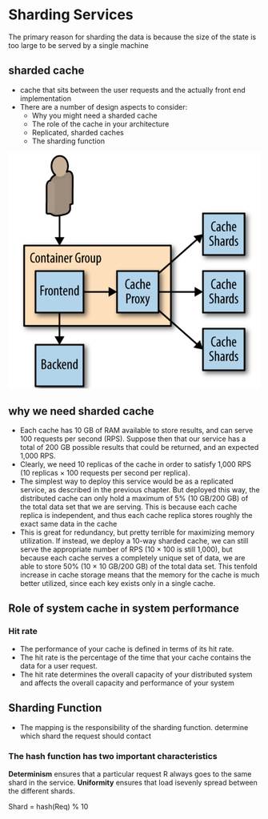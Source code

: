 # Sharding Services
The primary reason for sharding the data is because the size of the state 
is too large to be served by a single machine

## sharded cache
- cache that sits between the user requests and the actually front end implementation
- There are a number of design aspects to consider:
  - Why you might need a sharded cache
  - The role of the cache in your architecture
  - Replicated, sharded caches
  - The sharding function

![picture 6](../../images/9f91b5858d20f6316381376986247ad6c9167a0d0f00e021695cc3efec74f779.png)  

## why we need sharded cache
- Each cache has 10 GB of RAM available to store results, and can serve 100 requests per second (RPS). 
  Suppose then that our service has a total of 200 GB possible results that could be returned, and an expected 1,000 RPS. 
- Clearly, we need 10 replicas of the cache in order to satisfy 1,000 RPS (10 replicas × 100 requests per second per replica). 
- The simplest way to deploy this service would be as a replicated service, as described in the previous chapter. But deployed
  this way, the distributed cache can only hold a maximum of 5% (10 GB/200 GB) of the total data set that we are serving. This is because each cache replica is independent, and thus each cache replica stores roughly the exact same data in the cache
- This is great for redundancy, but pretty terrible for maximizing memory utilization. If instead, we deploy a 10-way sharded
  cache, we can still serve the appropriate number of RPS (10 × 100 is still 1,000), but because each cache serves a completely unique set of data, we are able to store 50% (10 × 10 GB/200 GB) of the total data set. This tenfold increase in cache storage means that the memory for the cache is much better utilized, since each key exists only in a single cache.

## Role of system cache in system performance
### Hit rate
- The performance of your cache is defined in terms of its hit rate.
- The hit rate is the percentage of the time that your cache contains the data for a user request. 
- The hit rate determines the overall capacity of your distributed system and affects the overall capacity and performance of your system


## Sharding Function
- The mapping is the responsibility of the sharding function. determine which shard the request should contact
### The hash function has two important characteristics
**Determinism**
ensures that a particular request R always goes to the same shard in the service.
**Uniformity**
ensures that load isevenly spread between the different shards.

Shard = hash(Req) % 10

